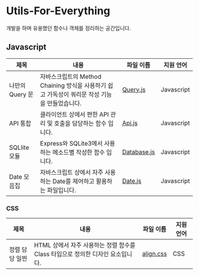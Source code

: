 # Utils-For-Everything

개발을 하며 유용했던 함수나 객체를 정리하는 공간입니다.

## Javascript

| 제목            | 내용                                                                                          | 파일 이름                                                                                             | 지원 언어  |
| --------------- | --------------------------------------------------------------------------------------------- | ----------------------------------------------------------------------------------------------------- | ---------- |
| 나만의 Query 문 | 자바스크립트의 Method Chaining 방식을 사용하기 쉽고 가독성이 쿼리문 작성 기능을 만들었습니다. | [Query.js](https://github.com/Pure-Sprinter/Utils-For-Everything/blob/main/javascript/Query.js)       | Javascript |
| API 통합        | 클라이언트 상에서 편한 API 관리 및 호출을 담당하는 함수 입니다.                               | [Api.js](https://github.com/Pure-Sprinter/Utils-For-Everything/blob/main/javascript/Api.js)           | Javascript |
| SQLlite 모듈    | Express와 SQLite3에서 사용하는 메소드별 작성한 함수 입니다.                                   | [Database.js](https://github.com/Pure-Sprinter/Utils-For-Everything/blob/main/javascript/Database.js) | Javascript |
| Date 모음집     | 자바스크립트 상에서 자주 사용하는 Date를 제어하고 활용하는 파일입니다.                        | [Date.js](https://github.com/Pure-Sprinter/Utils-For-Everything/blob/main/javascript/Date.js)                                                                                               | Javascript |

### CSS

| 제목           | 내용                                                                           | 파일 이름                                                                                  | 지원 언어 |
| -------------- | ------------------------------------------------------------------------------ | ------------------------------------------------------------------------------------------ | --------- |
| 정렬 담당 일찐 | HTML 상에서 자주 사용하는 정렬 함수를 Class 타입으로 정의한 디자인 요소입니다. | [align.css](https://github.com/Pure-Sprinter/Utils-For-Everything/blob/main/css/align.css) | CSS       |

